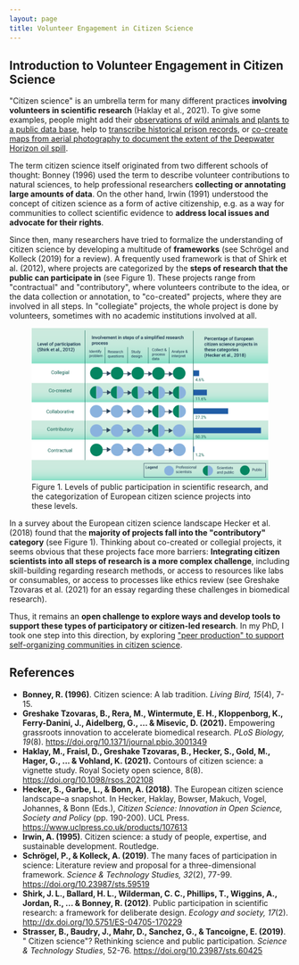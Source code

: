 ```yaml
---
layout: page
title: Volunteer Engagement in Citizen Science
---
```


<h2>Introduction to Volunteer Engagement in Citizen Science</h2>

<p>"Citizen science" is an umbrella term for many different practices <b>involving volunteers in scientific research</b> (Haklay et al., 2021). To give some examples, people might add their <a href="https://www.inaturalist.org/">observations of wild animals and plants to a public data base</a>, help to <a href="https://www.zooniverse.org/projects/ajpiper/criminal-characters">transcribe historical prison records</a>, or <a href="https://www.aljazeera.com/gallery/2015/4/20/busting-corporate-polluters-with-diy-tools">co-create maps from aerial photography to document the extent of the Deepwater Horizon oil spill</a>.</p>

<p>The term citizen science itself originated from two different schools of thought: Bonney (1996) used the term to describe volunteer contributions to natural sciences, to help professional researchers <b>collecting or annotating large amounts of data</b>. On the other hand, Irwin (1991) understood the concept of citizen science as a form of active citizenship, e.g. as a way for communities to collect scientific evidence to <b>address local issues and advocate for their rights</b>.</p>

<p>Since then, many researchers have tried to formalize the understanding of citizen science by developing a multitude of <b>frameworks</b> (see Schrögel and Kolleck (2019) for a review). A frequently used framework is that of Shirk et al. (2012), where projects are categorized by the <b>steps of research that the public can participate in</b> (see Figure 1). These projects range from "contractual" and "contributory", where volunteers contribute to the idea, or the data collection or annotation, to "co-created" projects, where they are involved in all steps. In "collegiate" projects, the whole project is done by volunteers, sometimes with no academic institutions involved at all.</p>

<figure>
  <img src="https://raw.githubusercontent.com/katoss/peer-production-in-citizen-science/main/assets/img/participation-citsci.png" width="700"/>
  <figcaption>
    Figure 1. Levels of public participation in scientific research, and the categorization of European citizen science projects into these levels. 
  </figcaption>
</figure>

<p>In a survey about the European citizen science landscape Hecker et al. (2018) found that the <b>majority of projects fall into the "contributory" category</b> (see Figure 1). Thinking about co-created or collegial projects, it seems obvious that these projects face more barriers: <b>Integrating citizen scientists into all steps of research is a more complex challenge</b>, including skill-building regarding research methods, or access to resources like labs or consumables, or access to processes like ethics review (see Greshake Tzovaras et al. (2021) for an essay regarding these challenges in biomedical research).</p>

<p>Thus, it remains an <b>open challenge to explore ways and develop tools to support these types of participatory or citizen-led research</b>. In my PhD, I took one step into this direction, by exploring <a href="{{ '/peerproduction' | absolute_url }}">"peer production" to support self-organizing communities in citizen science</a>.</p>

## References
* <b>Bonney, R. (1996)</b>. Citizen science: A lab tradition. <i>Living Bird, 15</i>(4), 7-15.
* <b>Greshake Tzovaras, B., Rera, M., Wintermute, E. H., Kloppenborg, K., Ferry-Danini, J., Aidelberg, G., ... & Misevic, D. (2021).</b> Empowering grassroots innovation to accelerate biomedical research. <i>PLoS Biology, 19</i>(8). <a href="https://doi.org/10.1371/journal.pbio.3001349">https://doi.org/10.1371/journal.pbio.3001349</a>
* <b>Haklay, M., Fraisl, D., Greshake Tzovaras, B., Hecker, S., Gold, M., Hager, G., ... & Vohland, K. (2021).</b> Contours of citizen science: a vignette study. Royal Society open science, 8(8). <a href="https://doi.org/10.1098/rsos.202108">https://doi.org/10.1098/rsos.202108</a>
* <b>Hecker, S., Garbe, L., & Bonn, A. (2018)</b>. The European citizen science landscape–a snapshot. In Hecker, Haklay, Bowser, Makuch, Vogel, Johannes, & Bonn (Eds.), <i>Citizen Science: Innovation in Open Science, Society and Policy</i> (pp. 190-200). UCL Press. <a href="https://www.uclpress.co.uk/products/107613">https://www.uclpress.co.uk/products/107613</a>
* <b>Irwin, A. (1995)</b>. Citizen science: a study of people, expertise, and sustainable development. Routledge.
* <b>Schrögel, P., & Kolleck, A. (2019)</b>. The many faces of participation in science: Literature review and proposal for a three-dimensional framework. <i>Science & Technology Studies, 32</i>(2), 77-99. <a href="https://doi.org/10.23987/sts.59519">https://doi.org/10.23987/sts.59519</a>
* <b>Shirk, J. L., Ballard, H. L., Wilderman, C. C., Phillips, T., Wiggins, A., Jordan, R., ... & Bonney, R. (2012)</b>. Public participation in scientific research: a framework for deliberate design. <i>Ecology and society, 17</i>(2). <a href="http://dx.doi.org/10.5751/ES-04705-170229">http://dx.doi.org/10.5751/ES-04705-170229</a>
* <b>Strasser, B., Baudry, J., Mahr, D., Sanchez, G., & Tancoigne, E. (2019)</b>. " Citizen science"? Rethinking science and public participation. <i>Science & Technology Studies</i>, 52-76. <a href="https://doi.org/10.23987/sts.60425">https://doi.org/10.23987/sts.60425</a>



